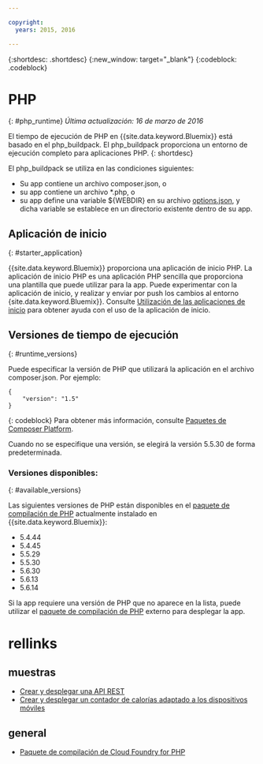 ```yaml
---

copyright:
  years: 2015, 2016

---
```


{:shortdesc: .shortdesc}
{:new_window: target="_blank"}
{:codeblock: .codeblock}

# PHP
{: #php_runtime}
*Última actualización: 16 de marzo de 2016*

El tiempo de ejecución de PHP en {{site.data.keyword.Bluemix}} está basado en el php_buildpack.
El php_buildpack proporciona un entorno de ejecución completo para aplicaciones PHP.
{: shortdesc}

El php_buildpack se utiliza en las condiciones siguientes:
* Su app contiene un archivo composer.json, o
* su app contiene un archivo *.php, o
* su app define una variable ${WEBDIR} en su archivo [options.json](https://github.com/cloudfoundry/php-buildpack/blob/master/docs/config.md), y dicha variable se establece en un directorio existente dentro de su app.

## Aplicación de inicio
{: #starter_application}

{{site.data.keyword.Bluemix}} proporciona una aplicación de inicio PHP.  La aplicación de inicio PHP es una aplicación PHP sencilla que proporciona una plantilla que puede utilizar para la app. Puede experimentar con la aplicación de inicio, y realizar y enviar por push los cambios al entorno {site.data.keyword.Bluemix}}.  Consulte [Utilización de las aplicaciones de inicio](../../cfapps/starter_app_usage.html) para obtener ayuda con el uso de la aplicación de inicio.

## Versiones de tiempo de ejecución
{: #runtime_versions}

Puede especificar la versión de PHP que utilizará la aplicación en el archivo composer.json. Por ejemplo:

```
{
    "version": "1.5"
}
```
{: codeblock}
Para obtener más información, consulte [Paquetes de Composer Platform](https://getcomposer.org/doc/02-libraries.md#platform-packages).

Cuando no se especifique una versión, se elegirá la versión 5.5.30 de forma predeterminada.

### Versiones disponibles:
{: #available_versions}

Las siguientes versiones de PHP están disponibles en el
[paquete de compilación de PHP](https://github.com/cloudfoundry/php-buildpack/releases/tag/v4.1.5)
actualmente instalado en {{site.data.keyword.Bluemix}}:

* 5.4.44
* 5.4.45
* 5.5.29
* 5.5.30
* 5.6.30
* 5.6.13
* 5.6.14

Si la app requiere una versión de PHP que no aparece en la lista,
puede utilizar el
[paquete de compilación de PHP](https://github.com/cloudfoundry/php-buildpack.git) externo para
desplegar la app.

# rellinks
## muestras
* [Crear y desplegar una API REST](http://www.ibm.com/developerworks/library/wa-deployrest-app/)
* [Crear y desplegar un contador de calorías adaptado a los dispositivos móviles](http://www.ibm.com/developerworks/library/mo-bluemix-php-nutritionix-angularjs/)
## general
* [Paquete de compilación de Cloud Foundry for PHP](https://github.com/cloudfoundry/php-buildpack.git)
